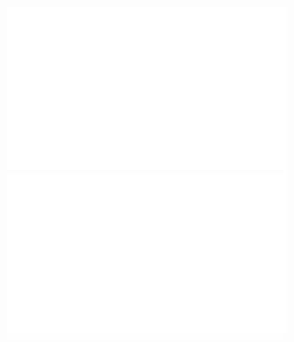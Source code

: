 <div align="center">
  <img src="https://raw.githubusercontent.com/982528494/github-stats-transparent/output/generated/overview.svg" />
  <img src="https://raw.githubusercontent.com/982528494/github-stats-transparent/output/generated/languages.svg" />
</div>
